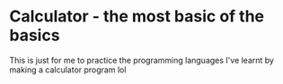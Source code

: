 # Calculator - the most basic of the basics

This is just for me to practice the programming languages I've learnt by making a calculator program lol
